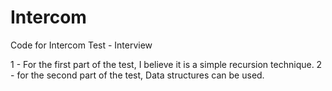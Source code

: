 # Intercom
Code for Intercom Test - Interview

1 - For the first part of the test, I believe it is a simple recursion technique.
2 - for the second part of the test, Data structures can be used.
